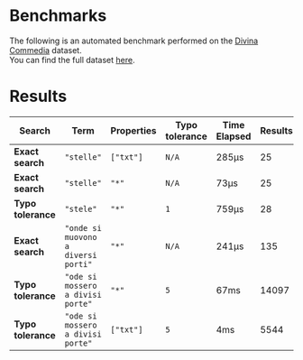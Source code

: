 
# Benchmarks

The following is an automated benchmark performed on the [Divina Commedia](https://en.wikipedia.org/wiki/Divina_Commedia) dataset. <br />
You can find the full dataset [here](https://github.com/nearform/lyra/blob/main/packages/benchmarks/dataset/divinaCommedia.json).

# Results


| Search             | Term                                  | Properties | Typo tolerance | Time Elapsed  | Results     |
|--------------------|---------------------------------------|------------|----------------|---------------|-------------|
| **Exact search**   | `"stelle"`                          | `["txt"]`| `N/A`        | 285μs | 25 |
| **Exact search**   | `"stelle"`                          | `"*"`    | `N/A`        | 73μs | 25 |
| **Typo tolerance** | `"stele"`                           | `"*"`    | `1`          | 759μs | 28 | 
| **Exact search**   | `"onde si muovono a diversi porti"` | `"*"`    | `N/A`        | 241μs | 135 | 
| **Typo tolerance** | `"ode si mossero a divisi porte"`   | `"*"`    | `5`          | 67ms | 14097 | 
| **Typo tolerance** | `"ode si mossero a divisi porte"`   | `["txt"]`| `5`          | 4ms | 5544 |


